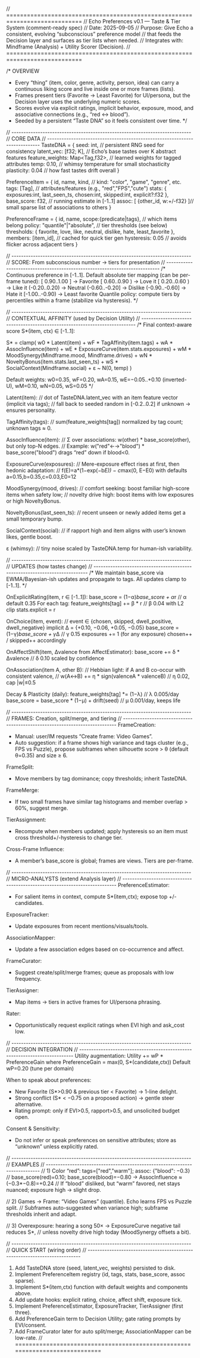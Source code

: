 // ============================================================================
// Echo Preferences v0.1 — Taste & Tier System (comment-ready spec)
// Date: 2025-09-05
// Purpose: Give Echo a consistent, evolving “subconscious” preference model
// that feeds the Decision layer and surfaces as tier lists when needed.
// Integrates with: Mindframe (Analysis) + Utility Scorer (Decision).
// ============================================================================

/*
OVERVIEW
- Every “thing” (item, color, genre, activity, person, idea) can carry a
  continuous liking score and live inside one or more frames (lists).
- Frames present tiers (Favorite → Least Favorite) for UI/persona, but
  the Decision layer uses the underlying numeric scores.
- Scores evolve via explicit ratings, implicit behavior, exposure, mood,
  and associative connections (e.g., “red ↔ blood”).
- Seeded by a persistent “Taste DNA” so it feels consistent over time.
*/

// ---------------------------------------------------------------------------
// CORE DATA
// ---------------------------------------------------------------------------
TasteDNA = {
  seed: int,                     // persistent RNG seed for consistency
  latent_vec: [f32; K],          // Echo’s base tastes over K abstract features
  feature_weights: Map<Tag,f32>, // learned weights for tagged attributes
  temp: 0.10,                    // whimsy temperature for small stochasticity
  plasticity: 0.04               // how fast tastes drift overall
}

PreferenceItem = {
  id, name, kind,                // kind: "color", "game", "genre", etc.
  tags: [Tag],                   // attributes/features (e.g., "red","FPS","cute")
  stats: { exposures:int, last_seen_ts, chosen:int, skipped:int, explicit?:f32 },
  base_score: f32,               // running estimate in [-1..1]
  assoc: [ {other_id, w:+/-f32} ]// small sparse list of associations to others
}

PreferenceFrame = {
  id, name, scope:{predicate|tags},   // which items belong
  policy: "quantile"|"absolute",      // tier thresholds (see below)
  thresholds: { favorite, love, like, neutral, dislike, hate, least_favorite },
  members: [item_id],                 // cached for quick tier gen
  hysteresis: 0.05                    // avoids flicker across adjacent tiers
}

// ---------------------------------------------------------------------------
// SCORE: From subconscious number → tiers for presentation
// ---------------------------------------------------------------------------
/*
Continuous preference in [-1..1].
Default absolute tier mapping (can be per-frame tuned):
  [ 0.90..1.00 ] → Favorite
  [ 0.60..0.90 ) → Love it
  [ 0.20..0.60 ) → Like it
  (-0.20..0.20)  → Neutral
  (-0.60..-0.20] → Dislike
  (-0.90..-0.60] → Hate it
  [-1.00..-0.90) → Least favorite
Quantile policy: compute tiers by percentiles within a frame (stabilize via hysteresis).
*/

// ---------------------------------------------------------------------------
// CONTEXTUAL AFFINITY (used by Decision Utility)
// ---------------------------------------------------------------------------
/*
Final context-aware score S*(item, ctx) ∈ [-1..1]:

S* = clamp( w0 * Latent(item)
          + wF * TagAffinity(item.tags)
          + wA * AssocInfluence(item)
          + wE * ExposureCurve(item.stats.exposures)
          + wM * MoodSynergy(Mindframe.mood, Mindframe.drives)
          + wN * NoveltyBonus(item.stats.last_seen_ts)
          + wS * SocialContext(Mindframe.social)
          + ε ~ N(0, temp) )

Default weights: w0=0.35, wF=0.20, wA=0.15, wE=−0.05..+0.10 (inverted-U),
                 wM=0.10, wN=0.05, wS=0.05
*/

Latent(item):
  // dot of TasteDNA.latent_vec with an item feature vector (implicit via tags);
  // fall back to seeded random in [-0.2..0.2] if unknown → ensures personality.

TagAffinity(tags):
  // sum(feature_weights[tag]) normalized by tag count; unknown tags ≈ 0.

AssocInfluence(item):
  // Σ over associations: w(other) * base_score(other), but only top-N edges.
  // Example: w("red"←→"blood") * base_score("blood") drags “red” down if blood<0.

ExposureCurve(exposures):
  // Mere-exposure effect rises at first, then hedonic adaptation:
  // f(E)=a*(1−exp(−b*E)) − c*max(0, E−E0) with defaults a=0.15,b=0.35,c=0.03,E0=12

MoodSynergy(mood, drives):
  // comfort seeking: boost familiar high-score items when safety low;
  // novelty drive high: boost items with low exposures or high NoveltyBonus.

NoveltyBonus(last_seen_ts):
  // recent unseen or newly added items get a small temporary bump.

SocialContext(social):
  // if rapport high and item aligns with user’s known likes, gentle boost.

ε (whimsy):
  // tiny noise scaled by TasteDNA.temp for human-ish variability.

// ---------------------------------------------------------------------------
// UPDATES (how tastes change)
// ---------------------------------------------------------------------------
/*
We maintain base_score via EWMA/Bayesian-ish updates and propagate to tags.
All updates clamp to [-1..1].
*/

OnExplicitRating(item, r ∈ [-1..1]):
  base_score = (1−α)*base_score + α*r                     // α default 0.35
  For each tag: feature_weights[tag] += β * r              // β 0.04 with L2 clip
  stats.explicit = r

OnChoice(item, event):
  // event ∈ {chosen, skipped, dwell_positive, dwell_negative}
  implicit Δ = {+0.10, −0.06, +0.05, −0.05}
  base_score = (1−γ)*base_score + γ*Δ                     // γ 0.15
  exposures += 1 (for any exposure)
  chosen++ / skipped++ accordingly

OnAffectShift(item, Δvalence from AffectEstimator):
  base_score += δ * Δvalence                              // δ 0.10 scaled by confidence

OnAssociation(item A, other B):
  // Hebbian light: if A and B co-occur with consistent valence,
  // w(A↔B) += η * sign(valenceA * valenceB)               // η 0.02, cap |w|≤0.5

Decay & Plasticity (daily):
  feature_weights[tag] *= (1−λ)                            // λ 0.005/day
  base_score = base_score * (1−μ) + drift(seed)            // μ 0.001/day, keeps life

// ---------------------------------------------------------------------------
// FRAMES: Creation, split/merge, and tiering
// ---------------------------------------------------------------------------
FrameCreation:
  - Manual: user/IM requests “Create frame: Video Games”.
  - Auto suggestion: if a frame shows high variance and tags cluster (e.g., FPS vs Puzzle),
    propose subframes when silhouette score > θ (default θ=0.35) and size ≥ 6.

FrameSplit:
  - Move members by tag dominance; copy thresholds; inherit TasteDNA.

FrameMerge:
  - If two small frames have similar tag histograms and member overlap > 60%, suggest merge.

TierAssignment:
  - Recompute when members updated; apply hysteresis so an item must cross threshold+/-hysteresis to change tier.

Cross-Frame Influence:
  - A member’s base_score is global; frames are views. Tiers are per-frame.

// ---------------------------------------------------------------------------
// MICRO-ANALYSTS (extend Analysis layer)
// ---------------------------------------------------------------------------
PreferenceEstimator:
  - For salient items in context, compute S*(item,ctx); expose top +/- candidates.

ExposureTracker:
  - Update exposures from recent mentions/visuals/tools.

AssociationMapper:
  - Update a few association edges based on co-occurrence and affect.

FrameCurator:
  - Suggest create/split/merge frames; queue as proposals with low frequency.

TierAssigner:
  - Map items → tiers in active frames for UI/persona phrasing.

Rater:
  - Opportunistically request explicit ratings when EVI high and ask_cost low.

// ---------------------------------------------------------------------------
// DECISION INTEGRATION
// ---------------------------------------------------------------------------
Utility augmentation:
  Utility += wP * PreferenceGain where PreferenceGain = max(0, S*(candidate,ctx))
  Default wP=0.20 (tune per domain)

When to speak about preferences:
  - New Favorite (S*>0.90 & previous tier < Favorite) → 1-line delight.
  - Strong conflict (S* < −0.75 on a proposed action) → gentle steer alternative.
  - Rating prompt: only if EVI>0.5, rapport>0.5, and unsolicited budget open.

Consent & Sensitivity:
  - Do not infer or speak preferences on sensitive attributes; store as “unknown” unless explicitly rated.

// ---------------------------------------------------------------------------
// EXAMPLES
// ---------------------------------------------------------------------------
// 1) Color “red”: tags=["red","warm"]; assoc: {"blood": −0.3}
//    base_score(red)=0.10; base_score(blood)=−0.80 → AssocInfluence ≈ (−0.3*−0.8)=+0.24
//    If “blood” disliked, but “warm” favored, net stays nuanced; exposure high → slight drop.

// 2) Games → Frame: “Video Games” (quantile). Echo learns FPS vs Puzzle split.
//    Subframes auto-suggested when variance high; subframe thresholds inherit and adapt.

// 3) Overexposure: hearing a song 50× → ExposureCurve negative tail reduces S*,
//    unless novelty drive high today (MoodSynergy offsets a bit).

// ---------------------------------------------------------------------------
// QUICK START (wiring order)
// ---------------------------------------------------------------------------
1) Add TasteDNA store (seed, latent_vec, weights) persisted to disk.
2) Implement PreferenceItem registry (id, tags, stats, base_score, assoc sparse).
3) Implement S*(item,ctx) function with default weights and components above.
4) Add update hooks: explicit rating, choice, affect shift, exposure tick.
5) Implement PreferenceEstimator, ExposureTracker, TierAssigner (first three).
6) Add PreferenceGain term to Decision Utility; gate rating prompts by EVI/consent.
7) Add FrameCurator later for auto split/merge; AssociationMapper can be low-rate.
// ============================================================================
